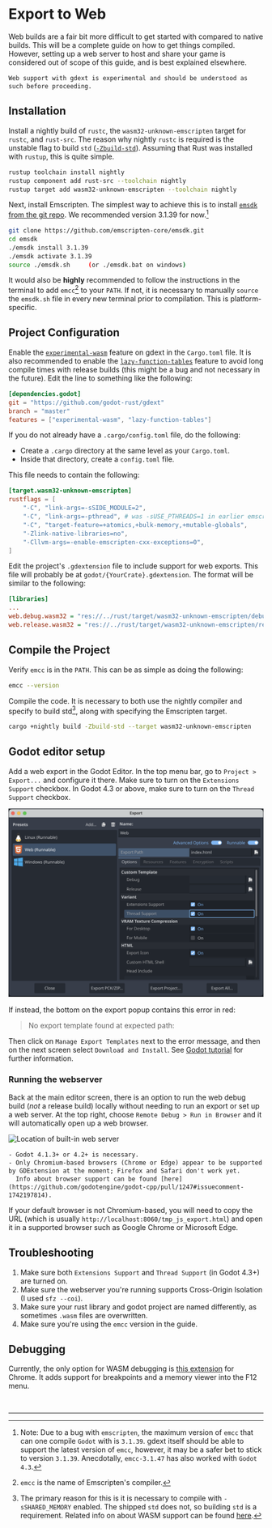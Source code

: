 <!--
  ~ Copyright (c) godot-rust; Bromeon and contributors.
  ~ This Source Code Form is subject to the terms of the Mozilla Public
  ~ License, v. 2.0. If a copy of the MPL was not distributed with this
  ~ file, You can obtain one at https://mozilla.org/MPL/2.0/.
-->

# Export to Web

Web builds are a fair bit more difficult to get started with compared to native builds.
This will be a complete guide on how to get things compiled.
However, setting up a web server to host and share your game is considered out of scope of this guide, and is best explained elsewhere.

```admonish warning
Web support with gdext is experimental and should be understood as such before proceeding.
```


## Installation

Install a nightly build of `rustc`, the `wasm32-unknown-emscripten` target for `rustc`, and `rust-src`.
The reason why nightly `rustc` is required is the unstable flag to build `std` ([`-Zbuild-std`][flag-build-std]).
Assuming that Rust was installed with `rustup`, this is quite simple.


  ```sh
  rustup toolchain install nightly
  rustup component add rust-src --toolchain nightly
  rustup target add wasm32-unknown-emscripten --toolchain nightly
  ```

Next, install Emscripten.  The simplest way to achieve this is to install [`emsdk` from the git repo][emsdk-git].
We recommended version 3.1.39 for now.[^1]

```sh
git clone https://github.com/emscripten-core/emsdk.git
cd emsdk
./emsdk install 3.1.39
./emsdk activate 3.1.39
source ./emsdk.sh     (or ./emsdk.bat on windows)
```

It would also be **highly** recommended to follow the instructions in the terminal to add `emcc`[^2] to your `PATH`.
If not, it is necessary to manually `source` the `emsdk.sh` file in every new terminal prior to compilation.
This is platform-specific.

[flag-build-std]: https://doc.rust-lang.org/cargo/reference/unstable.html#list-of-unstable-features
[emsdk-git]: https://github.com/emscripten-core/emsdk#readme


## Project Configuration

Enable the [`experimental-wasm`][api-cargo-features] feature on gdext in the `Cargo.toml` file.
It is also recommended to enable the [`lazy-function-tables`][api-cargo-features] feature to avoid long compile times with release builds
(this might be a bug and not necessary in the future). Edit the line to something like the following:

```toml
[dependencies.godot]
git = "https://github.com/godot-rust/gdext"
branch = "master"
features = ["experimental-wasm", "lazy-function-tables"]
```

If you do not already have a `.cargo/config.toml` file, do the following:

- Create a `.cargo` directory at the same level as your `Cargo.toml`.
- Inside that directory, create a `config.toml` file.

This file needs to contain the following:

```toml
[target.wasm32-unknown-emscripten]
rustflags = [
    "-C", "link-args=-sSIDE_MODULE=2",
    "-C", "link-args=-pthread", # was -sUSE_PTHREADS=1 in earlier emscripten versions
    "-C", "target-feature=+atomics,+bulk-memory,+mutable-globals",
    "-Zlink-native-libraries=no",
    "-Cllvm-args=-enable-emscripten-cxx-exceptions=0",
]
```

Edit the project's `.gdextension` file to include support for web exports.
This file will probably be at `godot/{YourCrate}.gdextension`.
The format will be similar to the following:

```ini
[libraries]
...
web.debug.wasm32 = "res://../rust/target/wasm32-unknown-emscripten/debug/{YourCrate}.wasm"
web.release.wasm32 = "res://../rust/target/wasm32-unknown-emscripten/release/{YourCrate}.wasm"
```

[api-cargo-features]: https://godot-rust.github.io/docs/gdext/master/godot/#cargo-features


## Compile the Project

Verify `emcc` is in the `PATH`. This can be as simple as doing the following:

```sh
emcc --version
```

Compile the code.
It is necessary to both use the nightly compiler and specify to build std[^3], along with specifying the Emscripten target.

```sh
cargo +nightly build -Zbuild-std --target wasm32-unknown-emscripten
```


## Godot editor setup

Add a web export in the Godot Editor. In the top menu bar, go to `Project > Export...` and configure it there.
Make sure to turn on the `Extensions Support` checkbox.
In Godot 4.3 or above, make sure to turn on the `Thread Support` checkbox.

![Example of export screen](images/web-export.png)

If instead, the bottom on the export popup contains this error in red:

> No export template found at expected path:

Then click on `Manage Export Templates` next to the error message, and then on the next screen select `Download and Install`.
See [Godot tutorial][godot-export-templates] for further information.


### Running the webserver

Back at the main editor screen, there is an option to run the web debug build (_not_ a release build) locally
without needing to run an export or set up a web server.
At the top right, choose `Remote Debug > Run in Browser` and it will automatically open up a web browser.

![Location of built-in web server](images/web-browser-run.png)


```admonish warning title="Known Caveats"
- Godot 4.1.3+ or 4.2+ is necessary.
- Only Chromium-based browsers (Chrome or Edge) appear to be supported by GDExtension at the moment; Firefox and Safari don't work yet.
  Info about browser support can be found [here](https://github.com/godotengine/godot-cpp/pull/1247#issuecomment-1742197814).
```

If your default browser is not Chromium-based, you will need to copy the URL (which is usually `http://localhost:8060/tmp_js_export.html`)
and open it in a supported browser such as Google Chrome or Microsoft Edge.

[godot-export-templates]: https://docs.godotengine.org/en/stable/tutorials/export/exporting_projects.html#export-menu

## Troubleshooting

1. Make sure both `Extensions Support` and `Thread Support` (in Godot 4.3+) are turned on.
2. Make sure the webserver you're running supports Cross-Origin Isolation (I used `sfz --coi`).
3. Make sure your rust library and godot project are named differently, as sometimes `.wasm` files are overwritten.
4. Make sure you're using the `emcc` version in the guide.

## Debugging

Currently, the only option for WASM debugging is
[this extension](https://chromewebstore.google.com/detail/cc++-devtools-support-dwa/pdcpmagijalfljmkmjngeonclgbbannb?pli=1)
for Chrome. It adds support for breakpoints and a memory viewer into the F12 menu.


<br>

---

[^1]: Note: Due to a bug with `emscripten`, the maximum version of `emcc`[^2] that can one compile `Godot` with is `3.1.39`.  gdext itself should be able to support the latest version of `emcc`, however, it may be a safer bet to stick to version `3.1.39`. Anecdotally, `emcc-3.1.47` has also worked with `Godot 4.3`.

[^2]: `emcc` is the name of Emscripten's compiler.

[^3]: The primary reason for this is it is necessary to compile with `-sSHARED_MEMORY` enabled. The shipped `std` does not, so building `std` is a requirement. Related info on about WASM support can be found [here](https://github.com/rust-lang/rust/issues/77839).
